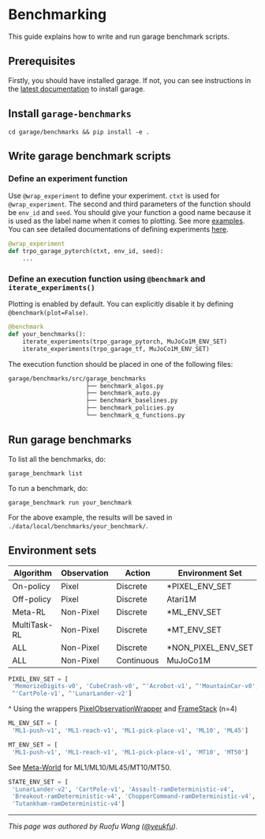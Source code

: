 # Benchmarking

This guide explains how to write and run garage benchmark scripts.

## Prerequisites

Firstly, you should have installed garage. If not, you can see instructions in
the [latest documentation](installation.rst) to install garage.

## Install `garage-benchmarks`

`cd garage/benchmarks && pip install -e .`

## Write garage benchmark scripts

### Define an experiment function

Use `@wrap_experiment` to define your experiment. `ctxt` is used for
`@wrap_experiment`.
The second and third parameters of the function should be `env_id` and `seed`.
You should give your function a good name because it is used as the label name
when it comes to plotting. See more [examples](https://github.com/rlworkgroup/garage/tree/master/benchmarks/src/garage_benchmarks/experiments).
You can see detailed documentations of defining experiments [here](experiments.rst).

```py
@wrap_experiment
def trpo_garage_pytorch(ctxt, env_id, seed):
    ...
```

### Define an execution function using `@benchmark` and `iterate_experiments()`

Plotting is enabled by default. You can explicitly disable it by defining
`@benchmark(plot=False)`.

```py
@benchmark
def your_benchmarks():
    iterate_experiments(trpo_garage_pytorch, MuJoCo1M_ENV_SET)
    iterate_experiments(trpo_garage_tf, MuJoCo1M_ENV_SET)
```

The execution function should be placed in one of the following files:

```bash
garage/benchmarks/src/garage_benchmarks
                      ├── benchmark_algos.py
                      ├── benchmark_auto.py
                      ├── benchmark_baselines.py
                      ├── benchmark_policies.py
                      └── benchmark_q_functions.py
```

## Run garage benchmarks

To list all the benchmarks, do:

`garage_benchmark list`

To run a benchmark, do:

`garage_benchmark run your_benchmark`

For the above example, the results will be saved in `./data/local/benchmarks/your_benchmark/`.

## Environment sets

| Algorithm | Observation | Action | Environment Set |
| --- | --- | --- | --- |
| On-policy | Pixel | Discrete | *PIXEL_ENV_SET |
| Off-policy | Pixel | Discrete | Atari1M |
| Meta-RL | Non-Pixel | Discrete | *ML_ENV_SET |
| MultiTask-RL | Non-Pixel | Discrete | *MT_ENV_SET |
| ALL | Non-Pixel | Discrete | *NON_PIXEL_ENV_SET |
| ALL | Non-Pixel | Continuous | MuJoCo1M |

```py
PIXEL_ENV_SET = [
 'MemorizeDigits-v0', 'CubeCrash-v0', ^'Acrobot-v1', ^'MountainCar-v0',
 ^'CartPole-v1', ^'LunarLander-v2']
```

^ Using the wrappers [PixelObservationWrapper](https://github.com/openai/gym/blob/master/gym/wrappers/pixel_observation.py)
and [FrameStack](https://github.com/openai/gym/blob/master/gym/wrappers/frame_stack.py)
(n=4)

```py
ML_ENV_SET = [
 'ML1-push-v1', 'ML1-reach-v1', 'ML1-pick-place-v1', 'ML10', 'ML45']
```

```py
MT_ENV_SET = [
 'ML1-push-v1', 'ML1-reach-v1', 'ML1-pick-place-v1', 'MT10', 'MT50']
```

See [Meta-World](https://github.com/rlworkgroup/metaworld) for ML1/ML10/ML45/MT10/MT50.

```py
STATE_ENV_SET = [
 'LunarLander-v2', 'CartPole-v1', 'Assault-ramDeterministic-v4',
 'Breakout-ramDeterministic-v4', 'ChopperCommand-ramDeterministic-v4',
 'Tutankham-ramDeterministic-v4']
```

----

*This page was authored by Ruofu Wang ([@yeukfu](https://github.com/yeukfu)).*
